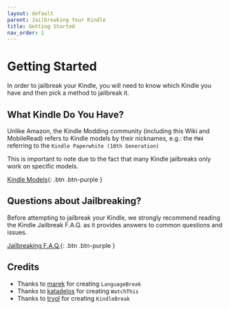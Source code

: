 ```yaml
---
layout: default
parent: Jailbreaking Your Kindle
title: Getting Started
nav_order: 1
---
```


# Getting Started
In order to jailbreak your Kindle, you will need to know which Kindle you have and then pick a method to jailbreak it.

## What Kindle Do You Have?
Unlike Amazon, the Kindle Modding community (including this Wiki and MobileRead) refers to Kindle models by their nicknames, e.g.: the `PW4` referring to the `Kindle Paperwhite (10th Generation)`

This is important to note due to the fact that many Kindle jailbreaks only work on specific models.

[Kindle Models](./kindle-models){: .btn .btn-purple }

## Questions about Jailbreaking?
Before attempting to jailbreak your Kindle, we strongly recommend reading the Kindle Jailbreak F.A.Q. as it provides answers to common questions and issues.

[Jailbreaking F.A.Q.](./jailbreak-faq.md){: .btn .btn-purple }


## Credits
- Thanks to [marek](https://www.mobileread.com/forums/member.php?u=340787) for creating `LanguageBreak`
- Thanks to [katadelos](https://www.mobileread.com/forums/member.php?u=308426) for creating `WatchThis`
- Thanks to [tryol](https://www.mobileread.com/forums/member.php?u=317940) for creating `KindleBreak`